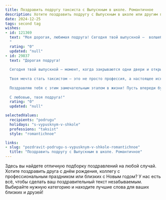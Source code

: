 ```yaml
---
title: Поздравить подругу таксиста с Выпускным в школе. Романтичное
description: Хотите поздравить подругу с Выпускным в школе или другим праздником? Наш ИИ создаст незабываемое поздравление, а вы обязательно выделитесь среди других.  
date: 2024-12-25
tags: second tag
wishes:
- id: 121369
  text: "Моя дорогая, любимая подруга! Сегодня твой выпускной –  волшебный вечер,  начало новой,  бесконечно прекрасной дороги. Пусть твой путь, как траектория звездной кометы, будет ярким,  запоминающимся и  ведем тебя к заветной мечте.  Твоя профессия таксиста – это  символ свободы и независимости,  пусть каждый километр  приносит тебе  радость и  встречи с добрыми людьми.  Я желаю тебе  безграничного счастья,  верных друзей и  самой большой,  самой  искренней любви!  С праздником!
  "
  rating: "0"
  updated: "null"
- id: 29837
  text: "Дорогая подруга!
  
  Сегодня твой выпускной — момент, когда закрываются одни двери и открываются новые горизонты. Ты успешно преодолела все преграды, и я горжусь тем, что могу быть рядом в этот важный день!
  
  Твоя мечта стать таксистом — это не просто профессия, а настоящее искусство. Ты всегда с легкостью найдёшь путь к сердцам людей, создавая уют и комфорт в каждом путешествии. Пусть каждый рейс будет для тебя не просто работой, а захватывающим приключением, наполненным яркими встречами и незабываемыми впечатлениями.
  
  Поздравляю тебя с этим замечательным этапом в жизни! Пусть впереди будут только удачные маршруты, любовь и поддержка близких. Ты — свет в чьём-то пути, и я верю, что ты справишься с любыми вызовами, которые встретятся на твоем жизненном пути.
  
  С любовью, твоя подруга!"
  rating: "0"
  updated: "null"

selectedValues:
  recipients: "podrugu"
  holidays: "s-vypusknym-v-shkole"
  professions: "taksist"
  style: "romantichnoe"

links:
- slug: "pozdravit-podrugu-s-vypusknym-v-shkole-romantichnoe"
  title: "Поздравить подругу с Выпускным в школе. Романтичное"
---
```


Здесь вы найдете отличную подборку поздравлений на любой случай.
Хотите поздравить друга с днём рождения, коллегу с профессиональным праздником или близких с Новым годом? У нас есть всё, чтобы сделать ваш поздравительный текст незабываемым. Выбирайте нужную категорию и находите лучшие слова для ваших близких и друзей!
